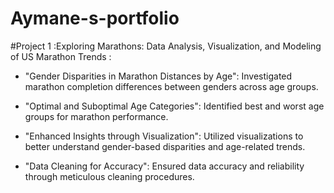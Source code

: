 # Aymane-s-portfolio

#Project 1 :Exploring Marathons: Data Analysis, Visualization, and Modeling of US Marathon Trends :

- "Gender Disparities in Marathon Distances by Age": Investigated marathon completion differences between genders across age groups.
  
- "Optimal and Suboptimal Age Categories": Identified best and worst age groups for marathon performance.
  
- "Enhanced Insights through Visualization": Utilized visualizations to better understand gender-based disparities and age-related trends.
  
- "Data Cleaning for Accuracy": Ensured data accuracy and reliability through meticulous cleaning procedures.



